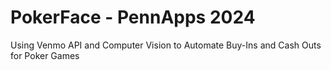 # PokerFace - PennApps 2024
Using Venmo API and Computer Vision to Automate Buy-Ins and Cash Outs for Poker Games
